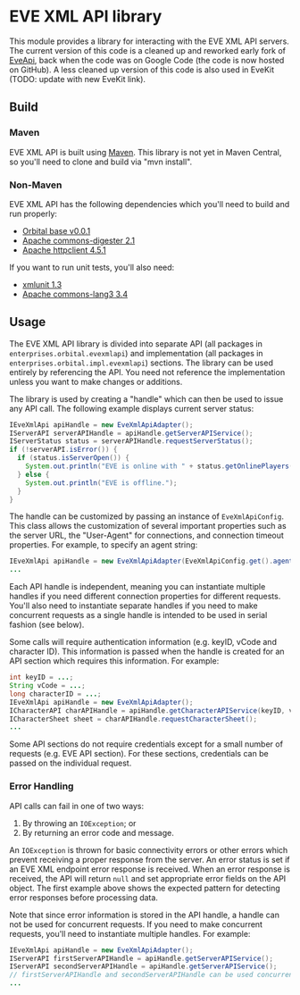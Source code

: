 # EVE XML API library

This module provides a library for interacting with the EVE XML API servers.
The current version of this code is a cleaned up and reworked early fork of
[EveApi](https://github.com/ZyorTaelon/eveapi), back when the code was on Google Code
(the code is now hosted on GitHub).  A less cleaned up version of this code is also
used in EveKit (TODO: update with new EveKit link).

## Build

### Maven

EVE XML API is built using [Maven](http://maven.apache.org).  This library is not
yet in Maven Central, so you'll need to clone and build via "mvn install".

### Non-Maven

EVE XML API has the following dependencies which you'll need to build and run properly:

* [Orbital base v0.0.1](https://github.com/OrbitalEnterprises/base)
* [Apache commons-digester 2.1](https://commons.apache.org/proper/commons-digester/)
* [Apache httpclient 4.5.1](http://hc.apache.org/httpcomponents-client-4.5.x/index.html)

If you want to run unit tests, you'll also need:

* [xmlunit 1.3](http://sourceforge.net/projects/xmlunit/)
* [Apache commons-lang3 3.4](http://commons.apache.org/proper/commons-lang/)

## Usage

The EVE XML API library is divided into separate API (all packages in ```enterprises.orbital.evexmlapi```)
and implementation (all packages in ```enterprises.orbital.impl.evexmlapi```) sections. 
The library can be used entirely by referencing the API.  You need not reference the implementation unless
you want to make changes or additions.

The library is used by creating a "handle" which can then be used to issue any API call.  The following
example displays current server status:

```java
IEveXmlApi apiHandle = new EveXmlApiAdapter();
IServerAPI serverAPIHandle = apiHandle.getServerAPIService();
IServerStatus status = serverAPIHandle.requestServerStatus();
if (!serverAPI.isError()) {
  if (status.isServerOpen()) {
    System.out.println("EVE is online with " + status.getOnlinePlayers() + " players.");
  } else {
    System.out.println("EVE is offline.");
  }
}
```

The handle can be customized by passing an instance of ```EveXmlApiConfig```.  This class allows the customization of
several important properties such as the server URL, the "User-Agent" for connections, and connection
timeout properties.  For example, to specify an agent string:

```java
IEveXmlApi apiHandle = new EveXmlApiAdapter(EveXmlApiConfig.get().agent("EveXmlApi/1.0.0 (https://github.com/OrbitalEnterprises/eve-xml-api; you@somewhere.com; )"));
...
```

Each API handle is independent, meaning you can instantiate multiple handles if you need different connection
properties for different requests.  You'll also need to instantiate separate handles if you need to make
concurrent requests as a single handle is intended to be used in serial fashion (see below).

Some calls will require authentication information (e.g. keyID, vCode and character ID).  This information is
passed when the handle is created for an API section which requires this information.  For example:

```java
int keyID = ...;
String vCode = ...;
long characterID = ...;
IEveXmlApi apiHandle = new EveXmlApiAdapter();
ICharacterAPI charAPIHandle = apiHandle.getCharacterAPIService(keyID, vCode, characterID);
ICharacterSheet sheet = charAPIHandle.requestCharacterSheet();
...
```

Some API sections do not require credentials except for a small number of requests (e.g. EVE API section).
For these sections, credentials can be passed on the individual request.

### Error Handling

API calls can fail in one of two ways:

1. By throwing an ```IOException```; or
2. By returning an error code and message.

An ```IOException``` is thrown for basic connectivity errors or other errors which prevent receiving a proper
response from the server.  An error status is set if an EVE XML endpoint error response is received.
When an error response is received, the API will return ```null``` and set appropriate error fields on the API
object.  The first example above shows the expected pattern for detecting error responses before processing
data.

Note that since error information is stored in the API handle, a handle can not be used for concurrent requests.
If you need to make concurrent requests, you'll need to instantiate multiple handles.  For example:

```java
IEveXmlApi apiHandle = new EveXmlApiAdapter();
IServerAPI firstServerAPIHandle = apiHandle.getServerAPIService();
IServerAPI secondServerAPIHandle = apiHandle.getServerAPIService();
// firstServerAPIHandle and secondServerAPIHandle can be used concurrently.
...
```


